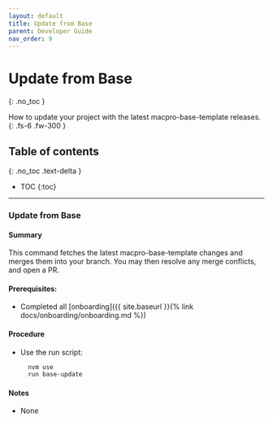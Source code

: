 ```yaml
---
layout: default
title: Update from Base
parent: Developer Guide
nav_order: 9
---
```


# Update from Base
{: .no_toc }

How to update your project with the latest macpro-base-template releases.
{: .fs-6 .fw-300 }

## Table of contents
{: .no_toc .text-delta }

- TOC
{:toc}

---

### Update from Base

#### Summary
This command fetches the latest macpro-base-template changes and merges them into your branch.  You may then resolve any merge conflicts, and open a PR.

#### Prerequisites:
- Completed all [onboarding]({{ site.baseurl }}{% link docs/onboarding/onboarding.md %})

#### Procedure
- Use the run script:
  ```bash
    nvm use
    run base-update
  ```

#### Notes
- None
